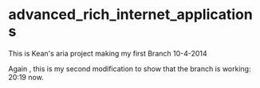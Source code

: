 advanced_rich_internet_applications
===================================

This is Kean's aria project making my first Branch 10-4-2014

Again , this is my second modification to show that the branch is working:  20:19 now.
